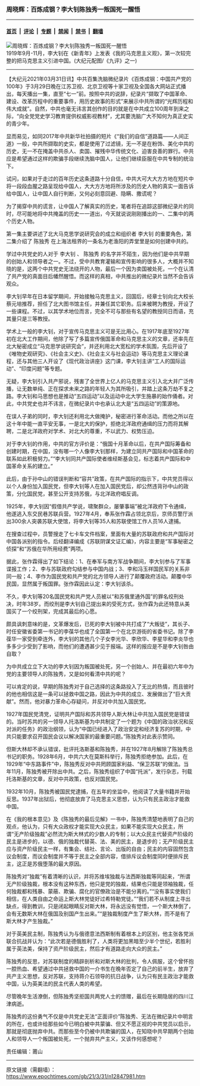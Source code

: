 ### 周晓辉：百炼成钢？李大钊陈独秀一叛国死一醒悟

---

#### [首页](../../../..?n12847981) &nbsp;|&nbsp; [评论](../../../../../epoch-comment?n12847981) &nbsp;|&nbsp; [专题](../../../../../epoch-special?n12847981) &nbsp;|&nbsp; [禁闻](../../../../../epoch-news?n12847981) &nbsp;|&nbsp; [禁书](../../../../../books?n12847981) &nbsp;|&nbsp; [翻墙](https://github.com/gfw-breaker/nogfw/blob/master/README.md?n12847981)


<div><img alt="周晓辉：百炼成钢？李大钊陈独秀一叛国死一醒悟" class="attachment-djy_600_400 size-djy_600_400 wp-post-image" src="https://i.epochtimes.com/assets/uploads/2008/05/606122329041017-600x400.gif"/>
<div class="caption">
 1919年9月-11月，李大钊在《新青年》上发表《我的马克思主义观》，第一次较完整的把马克思主义引进中国。(大纪元配图/《九评》之一)
</div></div><hr/><div class="post_content" id="artbody" itemprop="articleBody">
 <!-- article content begin -->
 <p>
  【大纪元2021年03月31日讯】中共百集洗脑微纪录片《百炼成钢：中国共产党的100年》于3月29日晚在江苏卫视、北京卫视等十家卫视及全国各大网站正式播出，每天播出一集，直至“七一”前。按照中共的说辞，纪录片“撷取了中国革命、建设、改革历程中的重要事件，用历史故事的形式”来展示中共所谓的“光辉历程和伟大成就”。自然，中共也毫无讳言其创作的目的就是在中共成立100周年到来之际，“向全党党史学习教育提供权威影视教材”，尤其要洗脑广大不知何为真正史实的青少年。
 </p>
 <p>
  显而易见，如同2017年中共新华社拍摄的短片《“我们的自信”道路篇——人间正道》一般，中共所撷取的史实，都是使用了过滤镜，无一不是在粉饰、美化中共的历史，无一不在掩盖中共杀人、卖国、摧残中华传统文化、迫害良善的罪行。中共应是希望通过这样的欺骗手段继续洗脑中国人，让他们继续臣服在中共专制的统治下。
 </p>
 <p>
  试问，如果对于走过的百年历史这条道路十分自信，中共大可大大方方地在短片中将一段段血腥之路呈现给中国人，大大方方地将所涉及的历史人物的真实一面告诉给中国人，让中国人自行判断，又何必刻意回避、隐瞒、撒谎呢？
 </p>
 <p>
  为了揭穿中共的谎言，让中国人了解真实的历史，笔者将在追踪这部微纪录片的同时，尽可能地将中共掩盖的历史一一道出，今天就说说刚刚播出的一、二集中的两个历史人物。
 </p>
 <p>
  第一集主要讲述了北大马克思学说研究会的成立和组织者
  <ok href="https://www.epochtimes.com/gb/tag/%E6%9D%8E%E5%A4%A7%E9%92%8A.html">
   李大钊
  </ok>
  的重要角色，第二集介绍了
  <ok href="https://www.epochtimes.com/gb/tag/%E9%99%88%E7%8B%AC%E7%A7%80.html">
   陈独秀
  </ok>
  在上海法租界的一条名为老渔阳的弄堂里是如何创建中共的。
 </p>
 <p>
  学过中共党史的人对于
  <ok href="https://www.epochtimes.com/gb/tag/%E6%9D%8E%E5%A4%A7%E9%92%8A.html">
   李大钊
  </ok>
  、
  <ok href="https://www.epochtimes.com/gb/tag/%E9%99%88%E7%8B%AC%E7%A7%80.html">
   陈独秀
  </ok>
  的名字并不陌生，因为他们是中共早期的创始人和领导者之一。不过，受中共教育灌输和宣传影响的很多人，大概并不知晓的是，这两个中共党史无法绕开的人物，最后一个因为卖国被处死，一个在认清了共产党的真面目后幡然醒悟。而这样的真相，中共推出的微纪录片当然不会告诉观众。
 </p>
 <p>
  李大钊早年在日本留学期间，开始接触马克思主义，回国后，经章士钊向北大校长蔡元培推荐，担任了北大图书馆主任，并兼任其它职务。后来被聘为教授，开设了一些课程。不过，以其学术地位而言，完全不可与那些有名望的教授同日而语，充其量只是三等教授。
 </p>
 <p>
  学术上一般的李大钊，对于宣传马克思主义可是无比用心。在1917年底至1927年初在北大工作期间，他除了写了多篇宣传俄国革命和马克思主义的文章，还率先在北大秘密成立“马克思学说研究会”，并还利用北大宽松的学术氛围，先后开设了《唯物史观研究》、《社会主义史》、《社会主义与社会运动》等马克思主义理论课程，还与其他三人开设了《现代政治讲座》这门课，李大钊主讲“工人的国际运动”、“印度问题”等专题。
 </p>
 <p>
  无疑，李大钊引入共产邪说，残害了全世界上亿人的马克思主义引入北大并广泛传播，让无数单纯、正在探求未来之路的年轻人为其所吸引，并踏上这条万劫不复之路。李大钊和马思想也是推动“五四运动”以及运动中北大学生施暴的始作俑者。对此，中共党史也并不讳言，在微纪录片中也承认北大是“五四运动”的策源地。
 </p>
 <p>
  在误人子弟的同时，李大钊还利用北大做掩护，秘密进行革命活动。而他之所以在这十年中能一直平安无事，一是北大的保护，拒绝北洋政府通缉的压力而将其解聘，二是北洋政府对学术、对北大的尊重，不以武力、权势压迫。
 </p>
 <p>
  对于李大钊的作用，中共的官方评价是：“俄国十月革命以后，在共产国际筹备和创建时期，在中国，没有哪一个人像李大钊那样，为建立同共产国际和中国革命的联系如此积极努力。”“李大钊同共产国际使者维经斯基会见，标志着共产国际和中国革命关系的建立。”
 </p>
 <p>
  此后，由于孙中山的错误判断和“容共”政策，在共产国际的指示下，中共党员得以以个人身份加入国民党，但李大钊等人在加入国民党后，却公然违背孙中山的政策，分化国民党，甚至公开支持苏俄，与北洋政府唱反调。
 </p>
 <p>
  1925年，李大钊因“假借共产学说，啸聚群众，屡肇事端”被北洋政府下令通缉，他遂逃入东交民巷苏联兵营。1927年4月，奉系张作霖占领北京后，京师员警厅派出300余人突袭苏联大使馆，将李大钊等35人和苏联使馆工作人员16人逮捕。
 </p>
 <p>
  在搜查过程中，员警搜走了七卡车文件档案，里面有大量的苏联政府和共产国际对中国各派别的指令。后经翻译编成《苏联阴谋文证汇编》，内容主要是“军事秘密之侦探”和“苏俄在华所用经费”两项。
 </p>
 <p>
  据此，张作霖得出了如下结论：1、在奉军与南方军战争期间，李大钊参与了军事谍报工作；2、李与苏联政府勾结参与中国内战；3、李和冯玉祥国民军的关系非同一般；4、李作为国民党和共产党的北方领导人进行了颠覆政府活动。颠覆中华民国，显然属于叛国罪。张作霖因此认定：李大钊该杀。
 </p>
 <p>
  不久，李大钊等20名国民党和共产党人员被以“和苏俄里通外国”的罪名绞刑处决，时年38岁。而绞刑是李大钊自己提出来的受死方式，张作霖为此还特意从美国买了一个绞刑架，完成其最后的心愿。
 </p>
 <p>
  颇具讽刺意味的是，文革爆发后，已死的李大钊被中共打成了“大叛徒”，其长子、时任安徽省委第一书记的李葆华也成了全国第一个在北京游街的省委书记。除了李葆华一家受到牵连外，李大钊的其他几个子女李光华、李欣华、李星华和李炎华也多多少少受到了影响，而他们的遭遇甚少见于报端。这样的报应是不是李大钊咎由自取？
 </p>
 <p>
  为中共成立立下大功的李大钊因为叛国被处死，另一个创始人、并在最初六年中为党的主要领导人的陈独秀，又是如何看清中共的呢？
 </p>
 <p>
  可以肯定的说，早期的陈独秀对于自己选择的这条路投入了无比的热情，而且彼时的他也相信这是一条可以拯救中国之路，因此为中共的成立、发展做出了“巨大贡献”。然而，他对暴力革命心存疑问，并反对中共加入国民党。
 </p>
 <p>
  1927年国民党清党，证明共产国际和苏共领导人斯大林让中共加入国民党是错误的。当时苏共的另一领导人托洛斯基为中共制定了一个题为《中国的政治状况和反对派的任务》的政治纲领，认为“中国已经进入了政治安定和经济复苏的时期，中共只能要求召开国民会议以解决国家的最重要问题。”陈独秀对此表示赞同。
 </p>
 <p>
  但斯大林却不承认错误，批评托洛斯基和陈独秀，并在1927年8月解除了陈独秀总书记的职务。1928年6月，中共六大在莫斯科举行，陈独秀拒绝参加。此后，在1929年“中东路事件”中，陈独秀反对中共罔顾国家利益、“保卫苏联”的做法。当年11月，陈独秀被开除出中共。之后，陈独秀组织了中国“托派”，发行杂志，刊载托洛斯基的文章，反对中共政策，也反对国民党。
 </p>
 <p>
  1932年10月，陈独秀被国民党逮捕，在五年的坐监中，他阅读了大量书籍并开始反思。1937年出狱后，他彻底放弃了马克思主义思想，认为只有民主政治才能救中国。
 </p>
 <p>
  在《我的根本意见》及《陈独秀的最后见解》一书中，陈独秀清楚地表明了自己的观点，他认为，只有大众政权才能实现大众民主，如果不能实现大众民主，所谓“无产阶级独裁”必然流为斯大林式的少数人的专制；以大众民主代替资产阶级的民主是进步的，以德、俄的独裁代替英、法、美的民主，是退步的；无产阶级民主应与资产阶级民主一样，有集会、结社、言论、出版的自由；民主的内容固然包含议会制度，而议会制度并不等于民主之全部内容，借排斥议会制度同时便排斥民主，这正是苏俄堕落的最大原因。
 </p>
 <p>
  陈独秀对“独裁”有着清晰的认识，并将苏维埃独裁与法西斯独裁等同起来，“所谓无产阶级独裁，根本没有这种东西，他只是党的独裁，结果也只能是领袖独裁，任何独裁都和残暴、蒙蔽、欺骗、腐化的官僚政治是不能分离的。”“没有事实使我们相信，在人类自由之命运上斯大林党徒好过希特勒党徒。”“我们若不从制度上寻出缺点，得到教训，只是闭起眼睛反对斯大林，将永远没有觉悟，一个斯大林倒了，会有无数斯大林在俄国及别国产生出来。”“是独裁制度产生了斯大林，而不是有了斯大林才产生独裁。”
 </p>
 <p>
  对于英美民主制，陈独秀认为与俄德意法西斯制有着根本上的区别，他主张各党派联合抗战并认为：“此次若是德俄胜利了，人类将更加黑暗至少半个世纪，若胜利属于英法美，保持了资产阶级民主，然后才有道路走向大众的民主。”
 </p>
 <p>
  陈独秀的反思，对苏联制度的精辟剖析和对斯大林的批判，令人佩服，这个曾怀抱一腔热血、希望通过中共拯救中国的一介书生在晚年否定了自己的前半生，放弃了共产主义思想，反对苏联，支持蒋介石领导的抗日战争，认为只有民主政治才能救中国，认为英美法的民主代表人类的希望。
 </p>
 <p>
  尽管晚年生活潦倒，但陈独秀坚拒国共两党人士的馈赠，最后在长期隐居的四川江津病逝。
 </p>
 <p>
  陈独秀的这份勇气不仅是中共党史无法“正面评价”陈独秀、无法在微纪录片中明言的所在，也或许给那些如今已明白被中共蒙骗、但又不愿正视的中共党员以启示，那就是彻底抛弃中共。而那些至今仍被中共欺骗的国人，在知晓中共早期两个创始人和领导人一个叛国被处死，一个抛弃共产主义，又该作何感想呢？
 </p>
 <p>
  责任编辑：莆山
 </p>
 <!-- article content end -->
 <div id="below_article_ad">
 </div>
</div>


---

原文链接（需翻墙）：https://www.epochtimes.com/gb/21/3/31/n12847981.htm